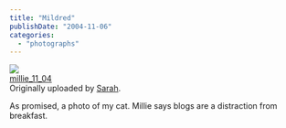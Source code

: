```yaml
---
title: "Mildred"
publishDate: "2004-11-06"
categories: 
  - "photographs"
---
```


[![](images/1230463_0f93b6e345_m.jpg)](http://www.flickr.com/photos/54325514@N00/1230463/ "photo sharing")  
[millie\_11\_04](http://www.flickr.com/photos/54325514@N00/1230463/)  
Originally uploaded by [Sarah](http://www.flickr.com/people/54325514@N00/).

As promised, a photo of my cat. Millie says blogs are a distraction from breakfast.
